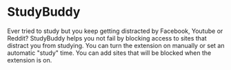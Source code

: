 # StudyBuddy
Ever tried to study but you keep getting distracted by Facebook, Youtube or Reddit? StudyBuddy helps you not fail by blocking access to sites that distract you from studying. You can turn the extension on manually or set an automatic "study" time. You can add sites that will be blocked when the extension is on. 
